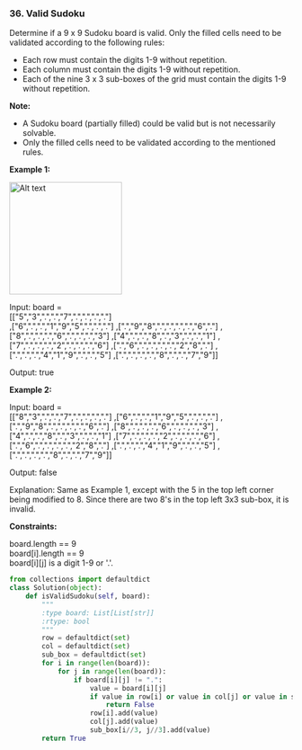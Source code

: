 ### 36. Valid Sudoku

Determine if a 9 x 9 Sudoku board is valid. Only the filled cells need to be validated according to the following rules:  

* Each row must contain the digits 1-9 without repetition.  
* Each column must contain the digits 1-9 without repetition.  
* Each of the nine 3 x 3 sub-boxes of the grid must contain the digits 1-9 without repetition.  

**Note:**

* A Sudoku board (partially filled) could be valid but is not necessarily solvable.  
* Only the filled cells need to be validated according to the mentioned rules.


**Example 1:**

<img src= "https://upload.wikimedia.org/wikipedia/commons/thumb/f/ff/Sudoku-by-L2G-20050714.svg/250px-Sudoku-by-L2G-20050714.svg.png" alt="Alt text" width ="200">

Input: board =   
[["5","3",".",".","7",".",".",".","."]  
,["6",".",".","1","9","5",".",".","."]
,[".","9","8",".",".",".",".","6","."]
,["8",".",".",".","6",".",".",".","3"]
,["4",".",".","8",".","3",".",".","1"]
,["7",".",".",".","2",".",".",".","6"]
,[".","6",".",".",".",".","2","8","."]
,[".",".",".","4","1","9",".",".","5"]
,[".",".",".",".","8",".",".","7","9"]] 

Output: true  

**Example 2:**

Input: board =   
[["8","3",".",".","7",".",".",".","."]
,["6",".",".","1","9","5",".",".","."]
,[".","9","8",".",".",".",".","6","."]
,["8",".",".",".","6",".",".",".","3"]
,["4",".",".","8",".","3",".",".","1"]
,["7",".",".",".","2",".",".",".","6"]
,[".","6",".",".",".",".","2","8","."]
,[".",".",".","4","1","9",".",".","5"]
,[".",".",".",".","8",".",".","7","9"]]  

Output: false  

Explanation: Same as Example 1, except with the 5 in the top left corner being modified to 8. Since there are two 8's in the top left 3x3 sub-box, it is invalid.  
 

**Constraints:**

board.length == 9  
board[i].length == 9  
board[i][j] is a digit 1-9 or '.'.  

```python
from collections import defaultdict
class Solution(object):
    def isValidSudoku(self, board):
        """
        :type board: List[List[str]]
        :rtype: bool
        """
        row = defaultdict(set)
        col = defaultdict(set)
        sub_box = defaultdict(set)
        for i in range(len(board)):
            for j in range(len(board)):
                if board[i][j] != ".":
                    value = board[i][j]
                    if value in row[i] or value in col[j] or value in sub_box[i//3, j//3]:
                        return False
                    row[i].add(value)
                    col[j].add(value)
                    sub_box[i//3, j//3].add(value)
        return True
```